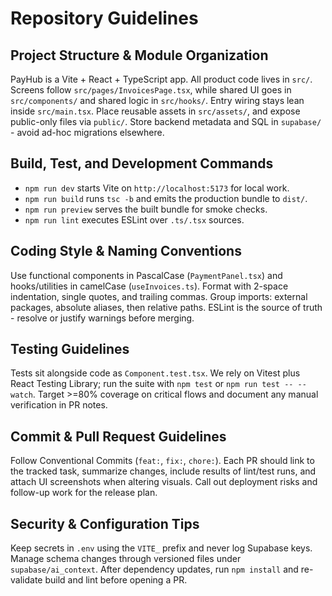 # Repository Guidelines

## Project Structure & Module Organization
PayHub is a Vite + React + TypeScript app. All product code lives in `src/`. Screens follow `src/pages/InvoicesPage.tsx`, while shared UI goes in `src/components/` and shared logic in `src/hooks/`. Entry wiring stays lean inside `src/main.tsx`. Place reusable assets in `src/assets/`, and expose public-only files via `public/`. Store backend metadata and SQL in `supabase/` - avoid ad-hoc migrations elsewhere.

## Build, Test, and Development Commands
- `npm run dev` starts Vite on `http://localhost:5173` for local work.
- `npm run build` runs `tsc -b` and emits the production bundle to `dist/`.
- `npm run preview` serves the built bundle for smoke checks.
- `npm run lint` executes ESLint over `.ts/.tsx` sources.

## Coding Style & Naming Conventions
Use functional components in PascalCase (`PaymentPanel.tsx`) and hooks/utilities in camelCase (`useInvoices.ts`). Format with 2-space indentation, single quotes, and trailing commas. Group imports: external packages, absolute aliases, then relative paths. ESLint is the source of truth - resolve or justify warnings before merging.

## Testing Guidelines
Tests sit alongside code as `Component.test.tsx`. We rely on Vitest plus React Testing Library; run the suite with `npm test` or `npm run test -- --watch`. Target >=80% coverage on critical flows and document any manual verification in PR notes.

## Commit & Pull Request Guidelines
Follow Conventional Commits (`feat:`, `fix:`, `chore:`). Each PR should link to the tracked task, summarize changes, include results of lint/test runs, and attach UI screenshots when altering visuals. Call out deployment risks and follow-up work for the release plan.

## Security & Configuration Tips
Keep secrets in `.env` using the `VITE_` prefix and never log Supabase keys. Manage schema changes through versioned files under `supabase/ai_context`. After dependency updates, run `npm install` and re-validate build and lint before opening a PR.
